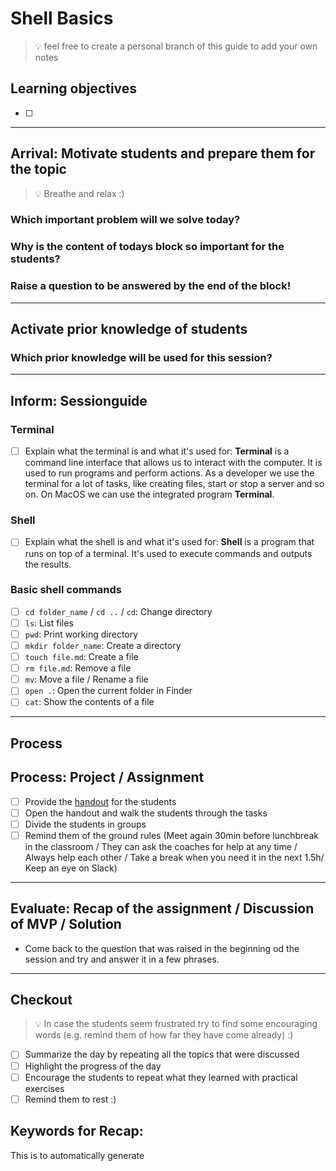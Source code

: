# Shell Basics

> 💡 feel free to create a personal branch of this guide to add your own notes

## Learning objectives

- [ ]

---

## Arrival: Motivate students and prepare them for the topic

> 💡 Breathe and relax :)

### Which important problem will we solve today?

### Why is the content of todays block so important for the students?

### Raise a question to be answered by the end of the block!

---

## Activate prior knowledge of students

### Which prior knowledge will be used for this session?

---

## Inform: Sessionguide

### Terminal

- [ ] Explain what the terminal is and what it's used for: **Terminal** is a command line interface that allows us to interact with the computer. It is used to run programs and perform actions. As a developer we use the terminal for a lot of tasks, like creating files, start or stop a server and so on. On MacOS we can use the integrated program **Terminal**.

### Shell

- [ ] Explain what the shell is and what it's used for: **Shell** is a program that runs on top of a terminal. It's used to execute commands and outputs the results.

### Basic shell commands

- [ ] `cd folder_name` / `cd ..` / `cd`: Change directory
- [ ] `ls`: List files
- [ ] `pwd`: Print working directory
- [ ] `mkdir folder_name`: Create a directory
- [ ] `touch file.md`: Create a file
- [ ] `rm file.md`: Remove a file
- [ ] `mv`: Move a file / Rename a file
- [ ] `open .`: Open the current folder in Finder
- [ ] `cat`: Show the contents of a file

---

## Process

## Process: Project / Assignment

- [ ] Provide the [handout](Shell-basics.md) for the students
- [ ] Open the handout and walk the students through the tasks
- [ ] Divide the students in groups
- [ ] Remind them of the ground rules (Meet again 30min before lunchbreak in the classroom / They can ask the coaches for help at any time / Always help each other / Take a break when you need it in the next 1.5h/ Keep an eye on Slack)

---

## Evaluate: Recap of the assignment / Discussion of MVP / Solution

- Come back to the question that was raised in the beginning od the session and try and answer it in a few phrases.

---

## Checkout

> 💡 In case the students seem frustrated try to find some encouraging words (e.g. remind them of how far they have come already) :)

- [ ] Summarize the day by repeating all the topics that were discussed
- [ ] Highlight the progress of the day
- [ ] Encourage the students to repeat what they learned with practical exercises
- [ ] Remind them to rest :)

## Keywords for Recap:

This is to automatically generate
